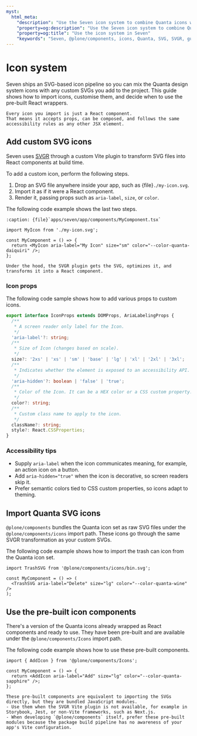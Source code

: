 ```yaml
---
myst:
  html_meta:
    "description": "Use the Seven icon system to combine Quanta icons with your own SVGs."
    "property=og:description": "Use the Seven icon system to combine Quanta icons with your own SVGs."
    "property=og:title": "Use the icon system in Seven"
    "keywords": "Seven, @plone/components, icons, Quanta, SVG, SVGR, guide"
---
```


# Icon system

Seven ships an SVG-based icon pipeline so you can mix the Quanta design system icons with any custom SVGs you add to the project. This guide shows how to import icons, customise them, and decide when to use the pre-built React wrappers.

```{tip}
Every icon you import is just a React component.
That means it accepts props, can be composed, and follows the same accessibility rules as any other JSX element.
```

## Add custom SVG icons

Seven uses [SVGR](https://react-svgr.com/) through a custom Vite plugin to transform SVG files into React components at build time.

To add a custom icon, perform the following steps.

1.  Drop an SVG file anywhere inside your app, such as {file}`./my-icon.svg`.
1.  Import it as if it were a React component.
1.  Render it, passing props such as `aria-label`, `size`, or `color`.

The following code example shows the last two steps.

```{code-block} tsx
:caption: {file}`apps/seven/app/components/MyComponent.tsx`

import MyIcon from './my-icon.svg';

const MyComponent = () => {
  return <MyIcon aria-label="My Icon" size="sm" color="--color-quanta-daiquiri" />;
};
```

```{note}
Under the hood, the SVGR plugin gets the SVG, optimizes it, and transforms it into a React component.
```

### Icon props

The following code sample shows how to add various props to custom icons.

```ts
export interface IconProps extends DOMProps, AriaLabelingProps {
  /**
   * A screen reader only label for the Icon.
   */
  'aria-label'?: string;
  /**
   * Size of Icon (changes based on scale).
   */
  size?: '2xs' | 'xs' | 'sm' | 'base' | 'lg' | 'xl' | '2xl' | '3xl';
  /**
   * Indicates whether the element is exposed to an accessibility API.
   */
  'aria-hidden'?: boolean | 'false' | 'true';
  /**
   * Color of the Icon. It can be a HEX color or a CSS custom property.
   */
  color?: string;
  /**
   * Custom class name to apply to the icon.
   */
  className?: string;
  style?: React.CSSProperties;
}
```

### Accessibility tips

-   Supply `aria-label` when the icon communicates meaning, for example, an action icon on a button.
-   Add `aria-hidden="true"` when the icon is decorative, so screen readers skip it.
-   Prefer semantic colors tied to CSS custom properties, so icons adapt to theming.

## Import Quanta SVG icons

`@plone/components` bundles the Quanta icon set as raw SVG files under the `@plone/components/icons` import path.
These icons go through the same SVGR transformation as your custom SVGs.

The following code example shows how to import the trash can icon from the Quanta icon set.

```tsx
import TrashSVG from '@plone/components/icons/bin.svg';

const MyComponent = () => (
  <TrashSVG aria-label="Delete" size="lg" color="--color-quanta-wine" />
);
```

## Use the pre-built icon components

There's a version of the Quanta icons already wrapped as React components and ready to use.
They have been pre-built and are available under the `@plone/components/Icons` import path.

The following code example shows how to use these pre-built components.

```tsx
import { AddIcon } from '@plone/components/Icons';

const MyComponent = () => {
  return <AddIcon aria-label="Add" size="lg" color="--color-quanta-sapphire" />;
};
```

```{note}
These pre-built components are equivalent to importing the SVGs directly, but they are bundled JavaScript modules.
- Use them when the SVGR Vite plugin is not available, for example in Storybook, Jest, or non-Vite frameworks, such as Next.js.
- When developing `@plone/components` itself, prefer these pre-built modules because the package build pipeline has no awareness of your app's Vite configuration.
```
